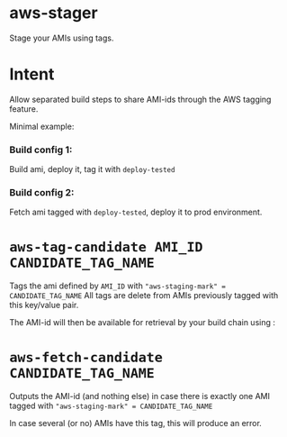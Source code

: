 aws-stager
==========

Stage your AMIs using tags.


Intent
======
Allow separated build steps to share AMI-ids through the AWS tagging feature.

Minimal example:

### Build config 1:
Build ami, deploy it, tag it with `deploy-tested`

### Build config 2:
Fetch ami tagged with `deploy-tested`, deploy it to prod environment.


`aws-tag-candidate AMI_ID CANDIDATE_TAG_NAME`
=============================================

Tags the ami defined by `AMI_ID` with 
`"aws-staging-mark" = CANDIDATE_TAG_NAME`
All tags are delete from AMIs previously tagged with this key/value pair.


The AMI-id will then be available for retrieval by your build chain using :

`aws-fetch-candidate CANDIDATE_TAG_NAME`
========================================

Outputs the AMI-id (and nothing else) in case there is exactly one AMI
tagged with 
`"aws-staging-mark" = CANDIDATE_TAG_NAME`

In case several (or no) AMIs have this tag, this will produce an error.
